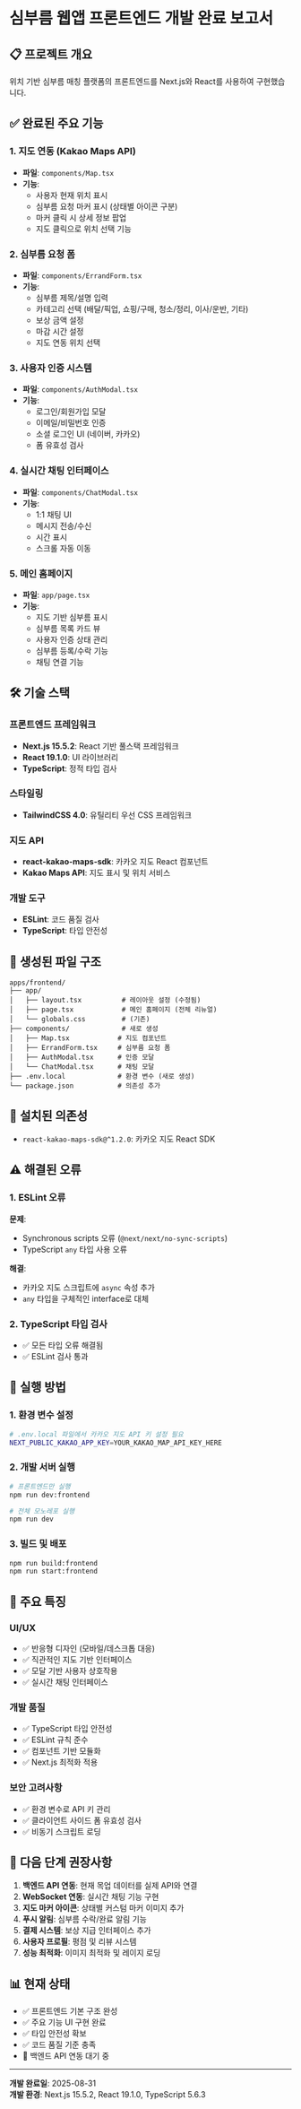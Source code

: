 # 심부름 웹앱 프론트엔드 개발 완료 보고서

## 📋 프로젝트 개요
위치 기반 심부름 매칭 플랫폼의 프론트엔드를 Next.js와 React를 사용하여 구현했습니다.

## ✅ 완료된 주요 기능

### 1. 지도 연동 (Kakao Maps API)
- **파일**: `components/Map.tsx`
- **기능**: 
  - 사용자 현재 위치 표시
  - 심부름 요청 마커 표시 (상태별 아이콘 구분)
  - 마커 클릭 시 상세 정보 팝업
  - 지도 클릭으로 위치 선택 기능

### 2. 심부름 요청 폼
- **파일**: `components/ErrandForm.tsx`
- **기능**:
  - 심부름 제목/설명 입력
  - 카테고리 선택 (배달/픽업, 쇼핑/구매, 청소/정리, 이사/운반, 기타)
  - 보상 금액 설정
  - 마감 시간 설정
  - 지도 연동 위치 선택

### 3. 사용자 인증 시스템
- **파일**: `components/AuthModal.tsx`
- **기능**:
  - 로그인/회원가입 모달
  - 이메일/비밀번호 인증
  - 소셜 로그인 UI (네이버, 카카오)
  - 폼 유효성 검사

### 4. 실시간 채팅 인터페이스
- **파일**: `components/ChatModal.tsx`
- **기능**:
  - 1:1 채팅 UI
  - 메시지 전송/수신
  - 시간 표시
  - 스크롤 자동 이동

### 5. 메인 홈페이지
- **파일**: `app/page.tsx`
- **기능**:
  - 지도 기반 심부름 표시
  - 심부름 목록 카드 뷰
  - 사용자 인증 상태 관리
  - 심부름 등록/수락 기능
  - 채팅 연결 기능

## 🛠 기술 스택

### 프론트엔드 프레임워크
- **Next.js 15.5.2**: React 기반 풀스택 프레임워크
- **React 19.1.0**: UI 라이브러리
- **TypeScript**: 정적 타입 검사

### 스타일링
- **TailwindCSS 4.0**: 유틸리티 우선 CSS 프레임워크

### 지도 API
- **react-kakao-maps-sdk**: 카카오 지도 React 컴포넌트
- **Kakao Maps API**: 지도 표시 및 위치 서비스

### 개발 도구
- **ESLint**: 코드 품질 검사
- **TypeScript**: 타입 안전성

## 📁 생성된 파일 구조

```
apps/frontend/
├── app/
│   ├── layout.tsx          # 레이아웃 설정 (수정됨)
│   ├── page.tsx            # 메인 홈페이지 (전체 리뉴얼)
│   └── globals.css         # (기존)
├── components/             # 새로 생성
│   ├── Map.tsx            # 지도 컴포넌트
│   ├── ErrandForm.tsx     # 심부름 요청 폼
│   ├── AuthModal.tsx      # 인증 모달
│   └── ChatModal.tsx      # 채팅 모달
├── .env.local             # 환경 변수 (새로 생성)
└── package.json           # 의존성 추가
```

## 🔧 설치된 의존성
- `react-kakao-maps-sdk@^1.2.0`: 카카오 지도 React SDK

## ⚠️ 해결된 오류

### 1. ESLint 오류
**문제**: 
- Synchronous scripts 오류 (`@next/next/no-sync-scripts`)
- TypeScript `any` 타입 사용 오류

**해결**:
- 카카오 지도 스크립트에 `async` 속성 추가
- `any` 타입을 구체적인 interface로 대체

### 2. TypeScript 타입 검사
- ✅ 모든 타입 오류 해결됨
- ✅ ESLint 검사 통과

## 🚀 실행 방법

### 1. 환경 변수 설정
```bash
# .env.local 파일에서 카카오 지도 API 키 설정 필요
NEXT_PUBLIC_KAKAO_APP_KEY=YOUR_KAKAO_MAP_API_KEY_HERE
```

### 2. 개발 서버 실행
```bash
# 프론트엔드만 실행
npm run dev:frontend

# 전체 모노레포 실행
npm run dev
```

### 3. 빌드 및 배포
```bash
npm run build:frontend
npm run start:frontend
```

## 🎯 주요 특징

### UI/UX
- ✅ 반응형 디자인 (모바일/데스크톱 대응)
- ✅ 직관적인 지도 기반 인터페이스
- ✅ 모달 기반 사용자 상호작용
- ✅ 실시간 채팅 인터페이스

### 개발 품질
- ✅ TypeScript 타입 안전성
- ✅ ESLint 규칙 준수
- ✅ 컴포넌트 기반 모듈화
- ✅ Next.js 최적화 적용

### 보안 고려사항
- ✅ 환경 변수로 API 키 관리
- ✅ 클라이언트 사이드 폼 유효성 검사
- ✅ 비동기 스크립트 로딩

## 📝 다음 단계 권장사항

1. **백엔드 API 연동**: 현재 목업 데이터를 실제 API와 연결
2. **WebSocket 연동**: 실시간 채팅 기능 구현
3. **지도 마커 아이콘**: 상태별 커스텀 마커 이미지 추가
4. **푸시 알림**: 심부름 수락/완료 알림 기능
5. **결제 시스템**: 보상 지급 인터페이스 추가
6. **사용자 프로필**: 평점 및 리뷰 시스템
7. **성능 최적화**: 이미지 최적화 및 레이지 로딩

## 📊 현재 상태
- ✅ 프론트엔드 기본 구조 완성
- ✅ 주요 기능 UI 구현 완료
- ✅ 타입 안전성 확보
- ✅ 코드 품질 기준 충족
- 🔄 백엔드 API 연동 대기 중

---

**개발 완료일**: 2025-08-31  
**개발 환경**: Next.js 15.5.2, React 19.1.0, TypeScript 5.6.3